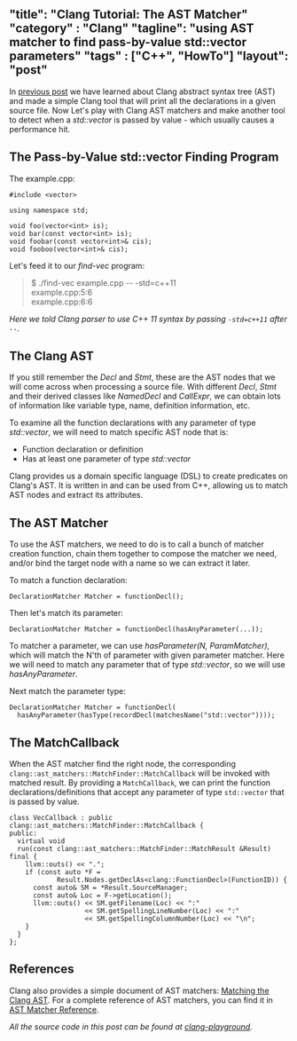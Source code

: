 "title": "Clang Tutorial: The AST Matcher"
"category" : "Clang"
"tagline": "using AST matcher to find pass-by-value std::vector parameters"
"tags" : ["C++", "HowTo"]
"layout": "post"
---

In [previous post] we have learned about Clang abstract syntax tree (AST) and made a simple Clang tool that will print all the
declarations in a given source file. Now Let's play with Clang AST matchers and make another tool to
detect when a _std::vector_ is passed by value - which usually causes a
performance hit.

## The Pass-by-Value std::vector Finding Program

The example.cpp:

```
#include <vector>

using namespace std;

void foo(vector<int> is);
void bar(const vector<int> is);
void foobar(const vector<int>& cis);
void fooboo(vector<int>& cis);
```

Let's feed it to our _find-vec_ program:

> $ ./find-vec example.cpp -- -std=c++11  
> example.cpp:5:6  
> example.cpp:6:6  

_Here we told Clang parser to use C++ 11 syntax by passing `-std=c++11` after `--`._

## The Clang AST

If you still remember the _Decl_ and _Stmt_, these are the AST nodes that we will come
across when processing a source file. With different _Decl_, _Stmt_ and their derived
classes like _NamedDecl_ and _CallExpr_, we can obtain lots of information like
variable type, name, definition information, etc.

To examine all the function declarations with any parameter of type _std::vector_,
we will need to match specific AST node that is:

* Function declaration or definition
* Has at least one parameter of type _std::vector_

Clang provides us a domain specific language (DSL) to create predicates on Clang's AST.
It is written in and can be used from C++, allowing us to match AST nodes and
extract its attributes.

## The AST Matcher

To use the AST matchers, we need to do is to call a bunch of matcher creation
function, chain them together to compose the matcher we need, and/or bind the target
node with a name so we can extract it later.

To match a function declaration:

```
DeclarationMatcher Matcher = functionDecl();
```

Then let's match its parameter:

```
DeclarationMatcher Matcher = functionDecl(hasAnyParameter(...));
```

To matcher a parameter, we can use _hasParameter(N, ParamMatcher)_, which will match
 the N'th of parameter with given parameter matcher. Here we will need to match any
 parameter that of type _std::vector_, so we will use _hasAnyParameter_.

Next match the parameter type:

```
DeclarationMatcher Matcher = functionDecl(
  hasAnyParameter(hasType(recordDecl(matchesName("std::vector"))));
```

## The MatchCallback

When the AST matcher find the right node, the corresponding
`clang::ast_matchers::MatchFinder::MatchCallback` will be invoked with matched result. By providing a `MatchCallback`, we can print the function declarations/definitions that accept any parameter of type `std::vector` that is passed by value.

```
class VecCallback : public clang::ast_matchers::MatchFinder::MatchCallback {
public:
  virtual void
  run(const clang::ast_matchers::MatchFinder::MatchResult &Result) final {
    llvm::outs() << ".";
    if (const auto *F =
            Result.Nodes.getDeclAs<clang::FunctionDecl>(FunctionID)) {
      const auto& SM = *Result.SourceManager;
      const auto& Loc = F->getLocation();
      llvm::outs() << SM.getFilename(Loc) << ":"
                   << SM.getSpellingLineNumber(Loc) << ":"
                   << SM.getSpellingColumnNumber(Loc) << "\n";
    }
  }
};
```

## References

Clang also provides a simple document of AST matchers: [Matching the Clang AST].
For a complete reference of AST matchers, you can find it in [AST Matcher Reference].

_All the source code in this post can be found at [clang-playground]._

[previous post]: http://xinhuang.github.io/clang/2014/10/19/clang-tutorial-finding-declarations
[AST Matcher Reference]:http://clang.llvm.org/docs/LibASTMatchersReference.html
[clang-playground]:https://github.com/xinhuang/clang-playground.git
[Matching the Clang AST]: http://clang.llvm.org/docs/LibASTMatchers.html
